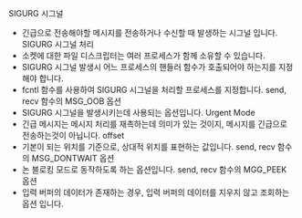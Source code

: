 SIGURG 시그널
- 긴급으로 전송해야할 메시지를 전송하거나 수신할 때 발생하는 시그널 입니다.
SIGURG 시그널 처리
- 소켓에 대한 파일 디스크립터는 여러 프로세스가 함께 소유할 수 있습니다.
- SIGURG 시그널 발생시 어느 프로세스의 핸들러 함수가 호출되어야 하는지를 지정해야 합니다.
- fcntl 함수를 사용하여 SIGURG 시그널을 처리할 프로세스를 지정합니다.
send, recv 함수의 MSG_OOB 옵션
- SIGURG 시그널을 발생시키는데 사용되는 옵션입니다.
Urgent Mode
- 긴급 메시지는 메시지 처리를 재촉하는데 의미가 있는 것이지, 메시지를 긴급으로 전송하는것이 아닙니다.
offset
- 기본이 되는 위치를 기준으로, 상대적 위치를 표현하는 값입니다.
send, recv 함수의 MSG_DONTWAIT 옵션
- 논 블로킹 모드로 동작하도록 하는 옵션입니다. 
send, recv 함수의 MGG_PEEK 옵션
- 입력 버퍼의 데이터가 존재하는 경우, 입력 버퍼의 데이터를 지우지 않고 조회하는 옵션 입니다.

